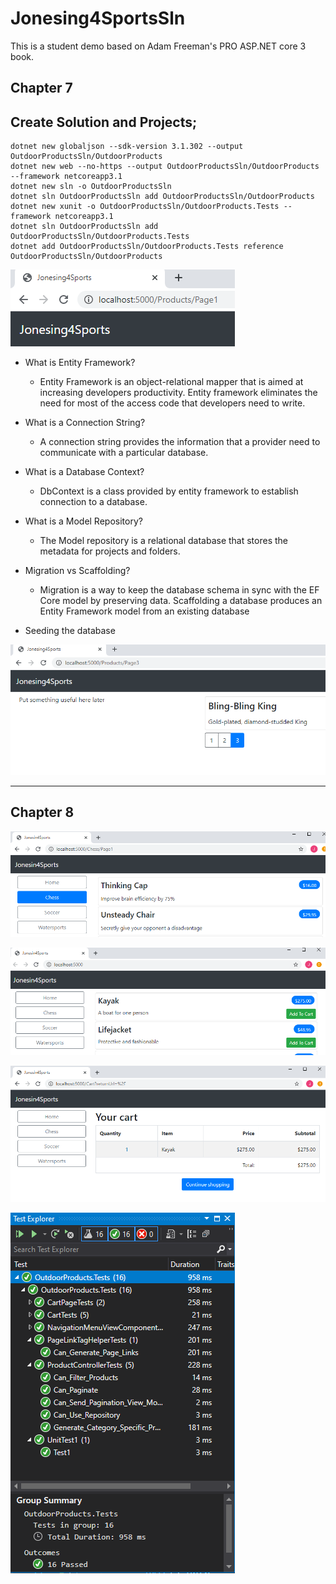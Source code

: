 # Jonesing4SportsSln
This is a student demo based on Adam Freeman's PRO ASP.NET core 3 book.

## Chapter 7

## Create Solution and Projects;

    dotnet new globaljson --sdk-version 3.1.302 --output OutdoorProductsSln/OutdoorProducts
    dotnet new web --no-https --output OutdoorProductsSln/OutdoorProducts --framework netcoreapp3.1
    dotnet new sln -o OutdoorProductsSln
    dotnet sln OutdoorProductsSln add OutdoorProductsSln/OutdoorProducts 
    dotnet new xunit -o OutdoorProductsSln/OutdoorProducts.Tests --framework netcoreapp3.1
    dotnet sln OutdoorProductsSln add OutdoorProductsSln/OutdoorProducts.Tests 
    dotnet add OutdoorProductsSln/OutdoorProducts.Tests reference OutdoorProductsSln/OutdoorProducts


![SportsStore](https://github.com/JacobJones6154/Jonesing4SportsSln/blob/master/Clips/Sportsstore.PNG)


* What is Entity Framework?
    * Entity Framework is an object-relational mapper that is aimed at increasing developers productivity. Entity framework eliminates the need for most of the access code that developers need to write. 

* What is a Connection String?
    * A connection string provides the information that a provider need to communicate with a particular database. 

* What is a Database Context?
    * DbContext is a class provided by entity framework to establish connection to a database.

* What is a Model Repository?
    * The Model repository is a relational database that stores the metadata for projects and folders.

* Migration vs Scaffolding?
    * Migration is a way to keep the database schema in sync with the EF Core model by preserving data.  Scaffolding a database produces an Entity Framework model from an existing database
    
* Seeding the database

![Progressimage](https://github.com/JacobJones6154/Jonesing4SportsSln/blob/master/Clips/7-9.PNG)

***

## Chapter 8

![Progress](https://github.com/JacobJones6154/Jonesing4SportsSln/blob/master/Clips/8-5.PNG)

![Progress](https://github.com/JacobJones6154/Jonesing4SportsSln/blob/master/Clips/8-10.PNG)

![Progress](https://github.com/JacobJones6154/Jonesing4SportsSln/blob/master/Clips/8-11.PNG)

![Progress](https://github.com/JacobJones6154/Jonesing4SportsSln/blob/master/Clips/TestCases.PNG)

